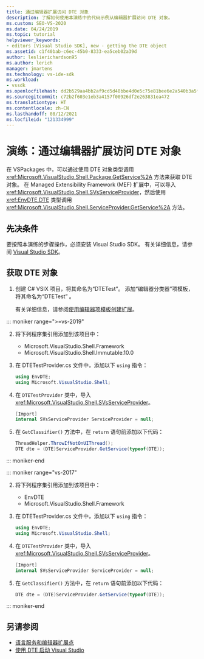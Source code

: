 ```yaml
---
title: 通过编辑器扩展访问 DTE 对象
description: 了解如何使用本演练中的代码示例从编辑器扩展访问 DTE 对象。
ms.custom: SEO-VS-2020
ms.date: 04/24/2019
ms.topic: tutorial
helpviewer_keywords:
- editors [Visual Studio SDK], new - getting the DTE object
ms.assetid: c1f40bab-c6ec-45b0-8333-ea5ceb02a39d
author: leslierichardson95
ms.author: lerich
manager: jmartens
ms.technology: vs-ide-sdk
ms.workload:
- vssdk
ms.openlocfilehash: dd2b529aa4bb2af9cd5d48bbe4d0e5c75e81bee6e2a540b3a5f98b5a3898826c
ms.sourcegitcommit: c72b2f603e1eb3a4157f00926df2e263831ea472
ms.translationtype: HT
ms.contentlocale: zh-CN
ms.lasthandoff: 08/12/2021
ms.locfileid: "121334999"
---
```

# <a name="walkthrough-access-the-dte-object-from-an-editor-extension"></a>演练：通过编辑器扩展访问 DTE 对象

在 VSPackages 中，可以通过使用 DTE 对象类型调用 <xref:Microsoft.VisualStudio.Shell.Package.GetService%2A> 方法来获取 DTE 对象。 在 Managed Extensibility Framework (MEF) 扩展中，可以导入 <xref:Microsoft.VisualStudio.Shell.SVsServiceProvider>，然后使用 <xref:EnvDTE.DTE> 类型调用 <xref:Microsoft.VisualStudio.Shell.ServiceProvider.GetService%2A> 方法。

## <a name="prerequisites"></a>先决条件

要按照本演练的步骤操作，必须安装 Visual Studio SDK。 有关详细信息，请参阅 [Visual Studio SDK](../extensibility/visual-studio-sdk.md)。

## <a name="get-the-dte-object"></a>获取 DTE 对象

1. 创建 C# VSIX 项目，将其命名为“DTETest”。 添加“编辑器分类器”项模板，将其命名为“DTETest” 。

   有关详细信息，请参阅[使用编辑器项模板创建扩展](../extensibility/creating-an-extension-with-an-editor-item-template.md)。

::: moniker range=">=vs-2019"

2. 将下列程序集引用添加到该项目中：

    - Microsoft.VisualStudio.Shell.Framework
    - Microsoft.VisualStudio.Shell.Immutable.10.0

3. 在 DTETestProvider.cs 文件中，添加以下 `using` 指令：

    ```csharp
    using EnvDTE;
    using Microsoft.VisualStudio.Shell;
    ```

4. 在 `DTETestProvider` 类中，导入 <xref:Microsoft.VisualStudio.Shell.SVsServiceProvider>。

    ```csharp
    [Import]
    internal SVsServiceProvider ServiceProvider = null;
    ```

5. 在 `GetClassifier()` 方法中，在 `return` 语句前添加以下代码：

    ```csharp
   ThreadHelper.ThrowIfNotOnUIThread();
   DTE dte = (DTE)ServiceProvider.GetService(typeof(DTE));
   ```

::: moniker-end

::: moniker range="vs-2017"

2. 将下列程序集引用添加到该项目中：

   - EnvDTE
   - Microsoft.VisualStudio.Shell.Framework

3. 在 DTETestProvider.cs 文件中，添加以下 `using` 指令：

    ```csharp
    using EnvDTE;
    using Microsoft.VisualStudio.Shell;
    ```

4. 在 `DTETestProvider` 类中，导入 <xref:Microsoft.VisualStudio.Shell.SVsServiceProvider>。

    ```csharp
    [Import]
    internal SVsServiceProvider ServiceProvider = null;
    ```

5. 在 `GetClassifier()` 方法中，在 `return` 语句前添加以下代码：

    ```csharp
   DTE dte = (DTE)ServiceProvider.GetService(typeof(DTE));
   ```

::: moniker-end

## <a name="see-also"></a>另请参阅

- [语言服务和编辑器扩展点](../extensibility/language-service-and-editor-extension-points.md)
- [使用 DTE 启动 Visual Studio](launch-visual-studio-dte.md)
